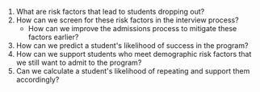 1. What are risk factors that lead to students dropping out?
2. How can we screen for these risk factors in the interview process?
   + How can we improve the admissions process to mitigate these factors earlier? 
3. How can we predict a student's likelihood of success in the program?
4. How can we support students who meet demographic risk factors that we still want to admit to the program?
5. Can we calculate a student's likelihood of repeating and support them accordingly? 
